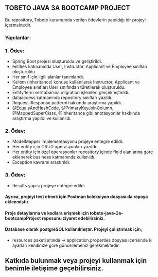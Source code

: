 ## TOBETO JAVA 3A BOOTCAMP PROJECT<br>
Bu repository, Tobeto kurumunda verilen ödevlerin yapıldığı bir projeyi içermektedir.<br>

### Yapılanlar:<br>
### 1. Ödev: <br>
- Spring Boot projesi oluşturuldu ve geliştirildi.
- entities katmanında User, Instructor, Applicant ve Employee sınıfları oluşturuldu.
- Her sınıf için ilgili alanlar tanımlandı.
- Kalıtım (inheritance) konusu kullanılarak Instructor, Applicant ve Employee sınıfları User sınıfından türetilerek oluşturuldu.
- Entity'lerin veritabanına migration işlemleri gerçekleştirildi.
- dataaccess katmanında repository sınıfları yazıldı.
- Request-Response patterni hakkında araştırma yapıldı.
- @EqualsAndHashCode, @PrimaryKeyJoinColumn, @MappedSuperClass, @Inheritance gibi anotasyonlar hakkında araştırma yapıldı ve kullanıldı.
### 2. Ödev:<br>
- ModelMapper implementasyonu projeye entegre edildi.
- Her entity için CRUD operasyonları yazıldı.
- Her entity için özel operasyonlar repository içinde field alanlarına göre eklenerek business katmanında kullanıldı.
- Exception kavramı araştırıldı.
### 3. Ödev:
- Results yapısı projeye entegre edildi.
  
#### Ayrıca, projeyi test etmek için Postman koleksiyon dosyası da repoya eklenmiştir.<br>

#### Proje detaylarına ve kodlara erişmek için tobeto-java-3a-bootcampProject reposunu ziyaret edebilirsiniz.

#### Database olarak postgreSQL kullanılmıştır. Projeyi çalıştırmak için;
- resources paketi altında -> application.properties dosyası içerisinde ki ayarları kendinize göre güncellemeniz gerekmektedir.

## Katkıda bulunmak veya projeyi kullanmak için benimle iletişime geçebilirsiniz.
